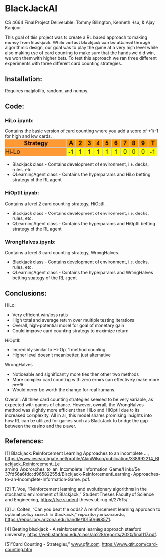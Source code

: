 # BlackJackAI
CS 4664 Final Project Deliverable:
Tommy Billington, Kenneth Hsu, & Ajay Kanjoor

This goal of this project was to create a RL based approach to making money from Blackjack. While perfect blackjack can be attained through algorithmic design, our goal was to play the game at a very high level while also making use of card counting to make sure that the hands we did win, we won them with higher bets. To test this approach we ran three different experiments with three different card counting strategies. 

## Installation:
Requires matplotlib, random, and numpy.

## Code:

### HiLo.ipynb: 
Contains the basic version of card counting where you add a score of +1/-1 for high and low cards. 
![Image1](/images/hilo.png)

* Blackjack class - Contains development of environment, i.e. decks, rules, etc.
* QLearningAgent class - Contains the hyperparams and HiLo betting strategy of the RL agent

### HiOptII.ipynb: 
Contains a level 2 card counting strategy, HiOptII.

* Blackjack class - Contains development of environment, i.e. decks, rules, etc.
* QLearningAgent class - Contains the hyperparams and HiOptII betting strategy of the RL agent
  
### WrongHalves.ipynb: 
Contains a level 3 card counting strategy, WrongHalves.

* Blackjack class - Contains development of environment, i.e. decks, rules, etc.
* QLearningAgent class - Contains the hyperparams and WrongHalves betting strategy of the RL agent

## Conclusions:

HiLo: 
* Very efficient win/loss ratio
* High total and average return over multiple testing iterations
* Overall, high-potential model for goal of monetary gain
* Could improve card counting strategy to maximize return

HiOptII:
* Incredibly similar to Hi-Opt 1 method counting.
* Higher level doesn’t mean better, just alternative

WrongHalves:
* Noticeable and significantly more ties then other two methods
* More complex card counting with zero errors can effectively make more profit
* Would never be worth the change for real humans.

Overall:
All three card counting strategies seemed to be very variable, as expected with games of chance. However, overall, the WrongHalves method was slightly more efficient than HiLo and HiOptII due to its increased complexity. All in all, this model shares promising insights into how RL can be utilized for games such as BlackJack to bridge the gap between the casino and the player. 

## References: 
[1] Blackjack: Reinforcement Learning Approaches to an
incomplete ..., https://www.researchgate.net/profile/AkinWilson/publication/338992214_Blackjack_Reinforcement_Le
arning_Approaches_to_an_Incomplete_Information_Game/l
inks/5e 37fd56a6fdccd96582255d/Blackjack-ReinforcementLearning- Approaches-to-an-Incomplete-Information-Game.
pdf.

[2] T. Vos, “Reinforcement learning and evolutionary algorithms in the stochastic environment of Blackjack,” Student
Theses Faculty of Science and Engineering, https://fse.student
theses.ub.rug.nl/27515/.

[3] J. Colten, “Can you beat the odds? A reinforcement learning approach to optimal policy search in Blackjack,” repository.arizona.edu, https://repository.arizona.edu/handle/10150/668571.

[4] Beating blackjack - A reinforcement learning approach
stanford university, https://web.stanford.edu/class/aa228/reports/2020/final117.pdf.

[5]“Card Counting - Strategies,” www.qfit.com. https://www.qfit.com/card-counting.htm
